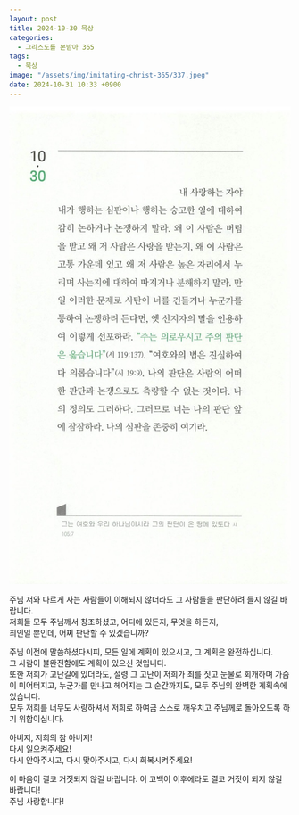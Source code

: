 ```yaml
---
layout: post
title: 2024-10-30 묵상
categories:
  - 그리스도를 본받아 365
tags:
  - 묵상
image: "/assets/img/imitating-christ-365/337.jpeg"
date: 2024-10-31 10:33 +0900
---
```


![image](/assets/img/imitating-christ-365/337.jpeg)

주님 저와 다르게 사는 사람들이 이해되지 않더라도 그 사람들을 판단하려 들지 않길 바랍니다.  
저희들 모두 주님깨서 창조하셨고, 어디에 있든지, 무엇을 하든지,  
죄인일 뿐인데, 어찌 판단할 수 있겠습니까?

주님 이전에 말씀하셨다시피, 모든 일에 계획이 있으시고, 그 계획은 완전하십니다.  
그 사람이 불완전함에도 계획이 있으신 것입니다.  
또한 저희가 고난길에 있더라도, 설령 그 고난이 저희가 죄를 짓고 눈물로 회개하며 가슴이 미어터지고, 누군가를 만나고 헤어지는 그 순간까지도, 모두 주님의 완벽한 계획속에 있습니다.  
모두 저희를 너무도 사랑하셔서 저희로 하여금 스스로 깨우치고 주님께로 돌아오도록 하기 위함이십니다.

아버지, 저희의 참 아버지!  
다시 일으켜주세요!  
다시 안아주시고, 다시 맞아주시고, 다시 회복시켜주세요!

이 마음이 결코 거짓되지 않길 바랍니다. 이 고백이 이후에라도 결코 거짓이 되지 않길 바랍니다!  
주님 사랑합니다!
